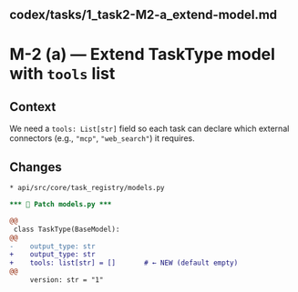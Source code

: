 ## codex/tasks/1_task2-M2-a_extend-model.md

# M-2 (a) — Extend TaskType model with `tools` list

## Context
We need a `tools: List[str]` field so each task can declare which
external connectors (e.g., `"mcp"`, `"web_search"`) it requires.

## Changes
```diff
* api/src/core/task_registry/models.py

*** 🔧 Patch models.py ***

@@
 class TaskType(BaseModel):
@@
-    output_type: str
+    output_type: str
+    tools: list[str] = []       # ← NEW (default empty)
@@
     version: str = "1"
